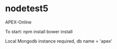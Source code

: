 # nodetest5
APEX-Online

To start:
npm install
bower install

Local Mongodb instance required, db name = 'apex'
